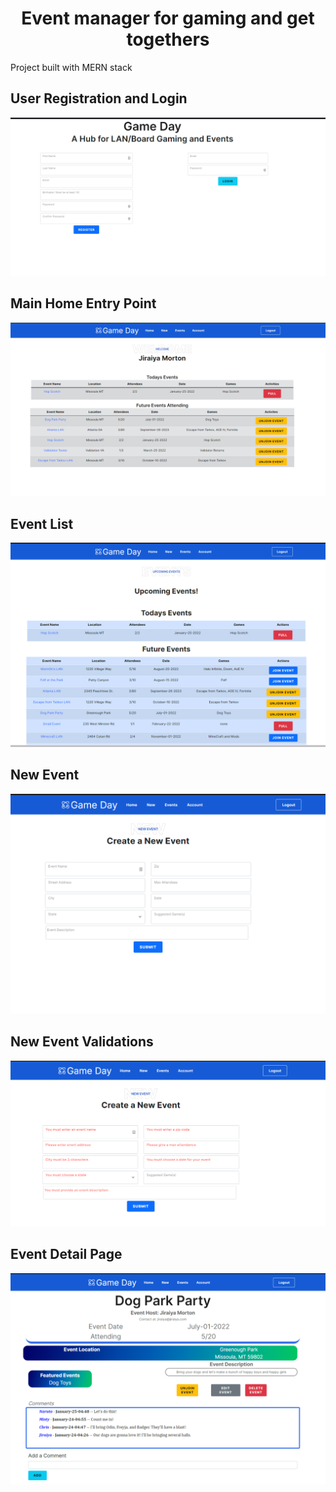 <h1 align="center">Event manager for gaming and get togethers</h1>
  <p>Project built with MERN stack</p>
<h2>User Registration and Login</h2>  

<p align="center"> 
  <img src="https://github.com/Mortr0n/Game-Day-Events/blob/master/Project%20Plans/ReadmePics/GameDayLogReg.png" />
</p>
<h2>Main Home Entry Point</h2>
<p align="center">
  <img src="https://github.com/Mortr0n/Game-Day-Events/blob/master/Project%20Plans/ReadmePics/GameDayHome.png" />
</p> 
<h2>Event List</h2>
<p align="center"> 
  <img src="https://github.com/Mortr0n/Game-Day-Events/blob/master/Project%20Plans/ReadmePics/GameDayEventList.png" />
</p>
<h2>New Event</h2> 
<p align="center">
  <img src="https://github.com/Mortr0n/Game-Day-Events/blob/master/Project%20Plans/ReadmePics/GameDayNewEvent.png" />
</p>
<h2>New Event Validations</h2>
<p align="center">
  <img src="https://github.com/Mortr0n/Game-Day-Events/blob/master/Project%20Plans/ReadmePics/GameDayNewEventValidations.png" />
</p>
<h2>Event Detail Page</h2>
<p align="center">
  <img src="https://github.com/Mortr0n/Game-Day-Events/blob/master/Project%20Plans/ReadmePics/GameDayDetailPage.png" />
</p> 
   
